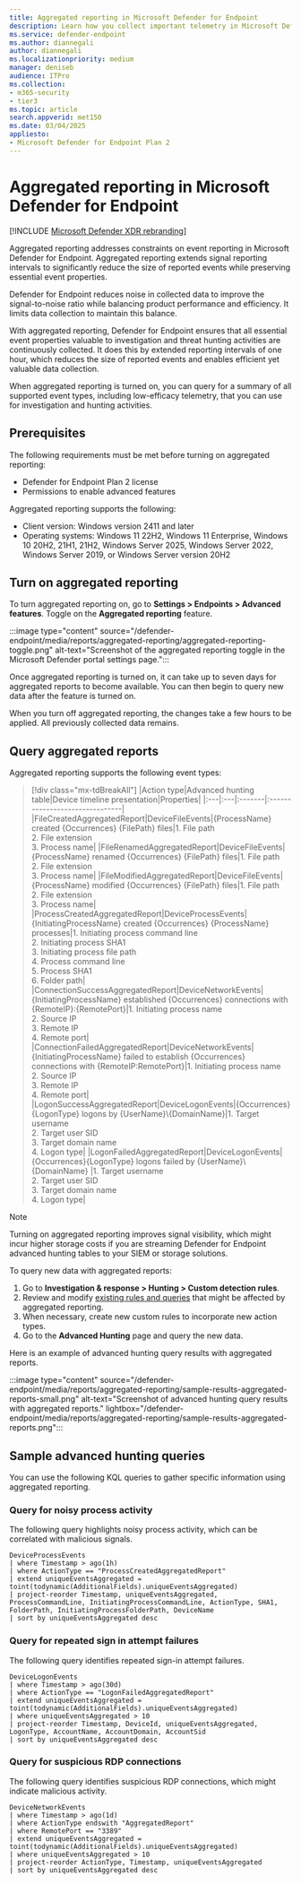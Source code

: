 ```yaml
---
title: Aggregated reporting in Microsoft Defender for Endpoint
description: Learn how you collect important telemetry in Microsoft Defender for Endpoint by turning on aggregated reporting.
ms.service: defender-endpoint
ms.author: diannegali
author: diannegali
ms.localizationpriority: medium
manager: deniseb
audience: ITPro
ms.collection: 
- m365-security
- tier3
ms.topic: article
search.appverid: met150
ms.date: 03/04/2025
appliesto:
- Microsoft Defender for Endpoint Plan 2
---
```


# Aggregated reporting in Microsoft Defender for Endpoint

[!INCLUDE [Microsoft Defender XDR rebranding](../includes/microsoft-defender.md)]

Aggregated reporting addresses constraints on event reporting in Microsoft Defender for Endpoint. Aggregated reporting extends signal reporting intervals to significantly reduce the size of reported events while preserving essential event properties.

Defender for Endpoint reduces noise in collected data to improve the signal-to-noise ratio while balancing product performance and efficiency. It limits data collection to maintain this balance. 

With aggregated reporting, Defender for Endpoint ensures that all essential event properties valuable to investigation and threat hunting activities are continuously collected. It does this by extended reporting intervals of one hour, which reduces the size of reported events and enables efficient yet valuable data collection.

When aggregated reporting is turned on, you can query for a summary of all supported event types, including low-efficacy telemetry, that you can use for investigation and hunting activities.

## Prerequisites

The following requirements must be met before turning on aggregated reporting:

- Defender for Endpoint Plan 2 license
- Permissions to enable advanced features

Aggregated reporting supports the following:

- Client version: Windows version 2411 and later
- Operating systems: Windows 11 22H2, Windows 11 Enterprise, Windows 10 20H2, 21H1, 21H2, Windows Server 2025, Windows Server 2022, Windows Server 2019, or Windows Server version 20H2

## Turn on aggregated reporting

To turn aggregated reporting on, go to **Settings > Endpoints > Advanced features**. Toggle on the **Aggregated reporting** feature.

:::image type="content" source="/defender-endpoint/media/reports/aggregated-reporting/aggregated-reporting-toggle.png" alt-text="Screenshot of the aggregated reporting toggle in the Microsoft Defender portal settings page.":::

Once aggregated reporting is turned on, it can take up to seven days for aggregated reports to become available. You can then begin to query new data after the feature is turned on.

When you turn off aggregated reporting, the changes take a few hours to be applied. All previously collected data remains.

## Query aggregated reports

Aggregated reporting supports the following event types:

> [!div class="mx-tdBreakAll"]
> |Action type|Advanced hunting table|Device timeline presentation|Properties|
> |:---|:---|:-------|:-------------------------------|
> |FileCreatedAggregatedReport|DeviceFileEvents|{ProcessName} created {Occurrences} {FilePath} files|1. File path </br> 2. File extension </br> 3. Process name|
>|FileRenamedAggregatedReport|DeviceFileEvents|{ProcessName} renamed {Occurrences} {FilePath} files|1. File path </br> 2. File extension </br> 3. Process name|
> |FileModifiedAggregatedReport|DeviceFileEvents|{ProcessName} modified {Occurrences} {FilePath} files|1. File path </br> 2. File extension </br> 3. Process name|
> |ProcessCreatedAggregatedReport|DeviceProcessEvents|{InitiatingProcessName} created {Occurrences} {ProcessName} processes|1. Initiating process command line </br> 2. Initiating process SHA1 </br> 3. Initiating process file path </br> 4. Process command line </br> 5. Process SHA1 </br> 6. Folder path|
> |ConnectionSuccessAggregatedReport|DeviceNetworkEvents|{InitiatingProcessName} established {Occurrences} connections with {RemoteIP}:{RemotePort}|1. Initiating process name </br> 2. Source IP </br> 3. Remote IP </br> 4. Remote port|
> |ConnectionFailedAggregatedReport|DeviceNetworkEvents|{InitiatingProcessName} failed to establish {Occurrences} connections with {RemoteIP:RemotePort}|1. Initiating process name </br> 2. Source IP </br> 3. Remote IP </br> 4. Remote port|
> |LogonSuccessAggregatedReport|DeviceLogonEvents|{Occurrences} {LogonType} logons by {UserName}&bsol;{DomainName}|1. Target username </br> 2. Target user SID </br> 3. Target domain name </br> 4. Logon type|
> |LogonFailedAggregatedReport|DeviceLogonEvents|{Occurrences}{LogonType} logons failed by {UserName}&bsol;{DomainName} |1. Target username </br> 2. Target user SID </br> 3. Target domain name </br> 4. Logon type|

> [!NOTE]
> Turning on aggregated reporting improves signal visibility, which might incur higher storage costs if you are streaming Defender for Endpoint advanced hunting tables to your SIEM or storage solutions.

To query new data with aggregated reports:

1. Go to **Investigation & response > Hunting > Custom detection rules**.
2. Review and modify [existing rules and queries](/defender-xdr/custom-detection-rules) that might be affected by aggregated reporting.
3. When necessary, create new custom rules to incorporate new action types.
4. Go to the **Advanced Hunting** page and query the new data.

Here is an example of advanced hunting query results with aggregated reports.

:::image type="content" source="/defender-endpoint/media/reports/aggregated-reporting/sample-results-aggregated-reports-small.png" alt-text="Screenshot of advanced hunting query results with aggregated reports." lightbox="/defender-endpoint/media/reports/aggregated-reporting/sample-results-aggregated-reports.png":::

## Sample advanced hunting queries

You can use the following KQL queries to gather specific information using aggregated reporting.

### Query for noisy process activity

The following query highlights noisy process activity, which can be correlated with malicious signals.

```Kusto
DeviceProcessEvents
| where Timestamp > ago(1h)
| where ActionType == "ProcessCreatedAggregatedReport"
| extend uniqueEventsAggregated = toint(todynamic(AdditionalFields).uniqueEventsAggregated)
| project-reorder Timestamp, uniqueEventsAggregated, ProcessCommandLine, InitiatingProcessCommandLine, ActionType, SHA1, FolderPath, InitiatingProcessFolderPath, DeviceName
| sort by uniqueEventsAggregated desc
```

### Query for repeated sign in attempt failures

The following query identifies repeated sign-in attempt failures.

```Kusto
DeviceLogonEvents
| where Timestamp > ago(30d)
| where ActionType == "LogonFailedAggregatedReport"
| extend uniqueEventsAggregated = toint(todynamic(AdditionalFields).uniqueEventsAggregated)
| where uniqueEventsAggregated > 10
| project-reorder Timestamp, DeviceId, uniqueEventsAggregated, LogonType, AccountName, AccountDomain, AccountSid
| sort by uniqueEventsAggregated desc
```

### Query for suspicious RDP connections

The following query identifies suspicious RDP connections, which might indicate malicious activity.

```Kusto
DeviceNetworkEvents
| where Timestamp > ago(1d)
| where ActionType endswith "AggregatedReport"
| where RemotePort == "3389"
| extend uniqueEventsAggregated = toint(todynamic(AdditionalFields).uniqueEventsAggregated)
| where uniqueEventsAggregated > 10
| project-reorder ActionType, Timestamp, uniqueEventsAggregated 
| sort by uniqueEventsAggregated desc
```